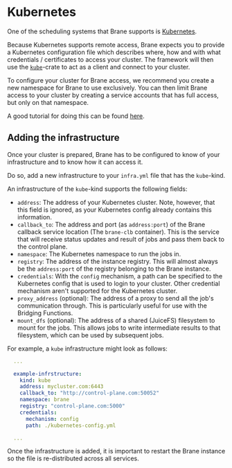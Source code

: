 # Kubernetes
One of the scheduling systems that Brane supports is [Kubernetes](https://kubernetes.io).

Because Kubernetes supports remote access, Brane expects you to provide a Kubernetes configuration file which describes where, how and with what credentials / certificates to access your cluster. The framework will then use the [`kube`](https://crates.io/crates/kube)-crate to act as a client and connect to your cluster.

To configure your cluster for Brane access, we recommend you create a new namespace for Brane to use exclusively. You can then limit Brane access to your cluster by creating a service accounts that has full access, but only on that namespace.

A good tutorial for doing this can be found [here](https://computingforgeeks.com/restrict-kubernetes-service-account-users-to-a-namespace-with-rbac/).


## Adding the infrastructure
Once your cluster is prepared, Brane has to be configured to know of your infrastructure and to know how it can access it.

Do so, add a new infrastructure to your `infra.yml` file that has the `kube`-kind.

An infrastructure of the `kube`-kind supports the following fields:
- `address`: The address of your Kubernetes cluster. Note, however, that this field is ignored, as your Kubernetes config already contains this information.
- `callback_to`: The address and port (as `address:port`) of the Brane callback service location (The `brane-clb` container). This is the service that will receive status updates and result of jobs and pass them back to the control plane.
- `namespace`: The Kubernetes namespace to run the jobs in.
- `registry`: The address of the instance registry. This will almost always be the `address:port` of the registry belonging to the Brane instance.
- `credentials`: With the `config` mechanism, a path can be specified to the Kubernetes config that is used to login to your cluster. Other credential mechanism aren't supported for the Kubernetes cluster.
- `proxy_address` (optional): The address of a proxy to send all the job's communication through. This is particularly useful for use with the Bridging Functions.
- `mount_dfs` (optional): The address of a shared (JuiceFS) filesystem to mount for the jobs. This allows jobs to write intermediate results to that filesystem, which can be used by subsequent jobs.

For example, a `kube` infrastructure might look as follows:
```yaml
  ...

  example-infrstructure:
    kind: kube
    address: mycluster.com:6443
    callback_to: "http://control-plane.com:50052"
    namespace: brane
    registry: "control-plane.com:5000"
    credentials:
      mechanism: config
      path: ./kubernetes-config.yml

  ...
```

Once the infrastructure is added, it is important to restart the Brane instance so the file is re-distributed across all services.
